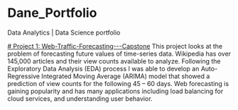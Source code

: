 # Dane_Portfolio
Data Analytics | Data Science portfolio

[# Project 1: Web-Traffic-Forecasting---Capstone](https://github.com/DaneM2/Web-Traffic-Forecasting---Capstone)
This project looks at the problem of forecasting future values of time-series data. Wikipedia has over 145,000 articles and their view counts available to analyze. Following the Exploratory Data Analysis (EDA) process I was able to develop an Auto-Regressive Integrated Moving Average (ARIMA) model that showed a prediction of view counts for the following 45 – 60 days. Web forecasting is gaining popularity and has many applications including load balancing for cloud services, and understanding user behavior.
